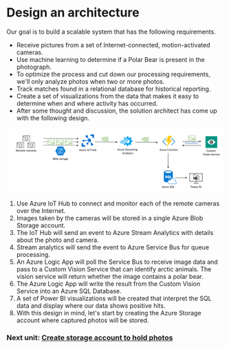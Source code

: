# Design an architecture

Our goal is to build a scalable system that has the following requirements.

- Receive pictures from a set of Internet-connected, motion-activated cameras.
- Use machine learning to determine if a Polar Bear is present in the photograph.
- To optimize the process and cut down our processing requirements, we'll only analyze photos when two or more photos.
- Track matches found in a relational database for historical reporting.
- Create a set of visualizations from the data that makes it easy to determine when and where activity has occurred.
- After some thought and discussion, the solution architect has come up with the following design.

![Architecture Flow](media/2-architecture-diagram.png)

1. Use Azure IoT Hub to connect and monitor each of the remote cameras over the Internet.
1. Images taken by the cameras will be stored in a single Azure Blob Storage account.
1. The IoT Hub will send an event to Azure Stream Analytics with details about the photo and camera.
1. Stream analytics will send the event to Azure Service Bus for queue processing. 
1. An Azure Logic App will poll the Service Bus to receive image data and pass to a Custom Vision Service that can identify arctic animals. The vision service will return whether the image contains a polar bear.
1. The Azure Logic App will write the result from the Custom Vision Service into an Azure SQL Database.
1. A set of Power BI visualizations will be created that interpret the SQL data and display where our data shows positive hits.
1. With this design in mind, let's start by creating the Azure Storage account where captured photos will be stored.


### Next unit: [Create storage account to hold photos](create-a-storage-account.md)